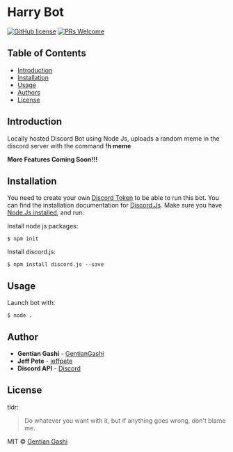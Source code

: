 # Harry Bot
[![GitHub license](https://img.shields.io/github/license/GentianGashi/Harry-Bot)](https://github.com/GentianGashi/Harry-Bot/blob/master/LICENSE) [![PRs Welcome](https://img.shields.io/badge/PRs-welcome-brightgreen.svg?style=flat-square)](http://makeapullrequest.com)

## Table of Contents
<!--ts-->
   * [Introduction](#introduction)  
   * [Installation](#installation)
   * [Usage](#usage)
   * [Authors](#author)  
   * [License](#license)  
<!--te-->

## Introduction
Locally hosted Discord Bot using Node Js, uploads a random meme in the discord server with the command **!h meme**

**More Features Coming Soon!!!**

## Installation
You need to create your own [Discord Token](https://discord.com/developers/applications) to be able to run this bot. You can find the installation documentation for [Discord.Js](https://discord.js.org/#/docs/main/stable/general/welcome).
Make sure you have [Node.Js installed](https://nodejs.org/en/download/), and run:

Install node js packages:

    $ npm init
    
Install discord.js:

    $ npm install discord.js --save

## Usage
Launch bot with:

    $ node .
 
## Author
* **Gentian Gashi** - [GentianGashi](https://github.com/GentianGashi)
* **Jeff Pete** - [jeffpete](https://github.com/jeffpete)
* **Discord API** - [Discord](https://github.com/discord)

## License
tldr:
> Do whatever you want with it, but if anything goes wrong, don't blame me.

MIT © [Gentian Gashi](https://github.com/GentianGashi)

